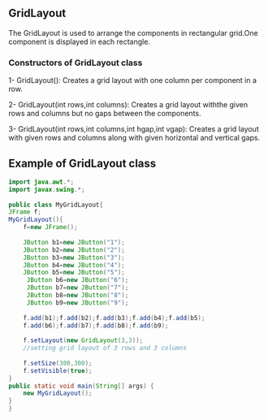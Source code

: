 ## GridLayout

The GridLayout is used to arrange the components in rectangular grid.One component is displayed in each rectangle.

### Constructors of GridLayout class

1- GridLayout(): Creates a grid layout with one column per component in a row.

2- GridLayout(int rows,int columns): Creates a grid layout withthe given rows and columns but no gaps between the components.

3- GridLayout(int rows,int columns,int hgap,int vgap): Creates a grid layout with given rows and columns along with given horizontal and vertical gaps.

## Example of GridLayout class

```java
import java.awt.*;  
import javax.swing.*;  
  
public class MyGridLayout{  
JFrame f;  
MyGridLayout(){  
    f=new JFrame();  
      
    JButton b1=new JButton("1");  
    JButton b2=new JButton("2");  
    JButton b3=new JButton("3");  
    JButton b4=new JButton("4");  
    JButton b5=new JButton("5");  
     JButton b6=new JButton("6");  
     JButton b7=new JButton("7");  
     JButton b8=new JButton("8");  
     JButton b9=new JButton("9");  
          
    f.add(b1);f.add(b2);f.add(b3);f.add(b4);f.add(b5);  
    f.add(b6);f.add(b7);f.add(b8);f.add(b9);  
  
    f.setLayout(new GridLayout(3,3));  
    //setting grid layout of 3 rows and 3 columns  
  
    f.setSize(300,300);  
    f.setVisible(true);  
}  
public static void main(String[] args) {  
    new MyGridLayout();  
}  
}  
```
